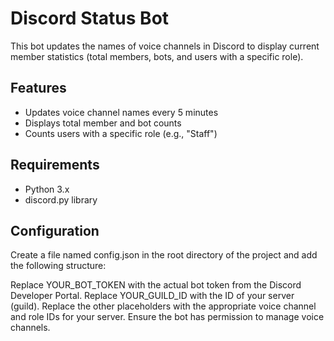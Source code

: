 # Discord Status Bot

This bot updates the names of voice channels in Discord to display current member statistics (total members, bots, and users with a specific role).

## Features
- Updates voice channel names every 5 minutes
- Displays total member and bot counts
- Counts users with a specific role (e.g., "Staff")

## Requirements
- Python 3.x
- discord.py library

## Configuration
Create a file named config.json in the root directory of the project and add the following structure:

Replace YOUR_BOT_TOKEN with the actual bot token from the Discord Developer Portal.
Replace YOUR_GUILD_ID with the ID of your server (guild).
Replace the other placeholders with the appropriate voice channel and role IDs for your server.
Ensure the bot has permission to manage voice channels.
